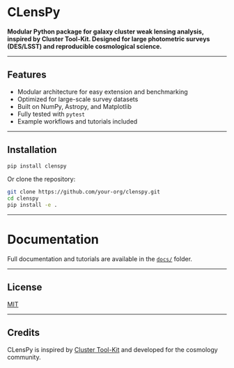# CLensPy

**Modular Python package for galaxy cluster weak lensing analysis, inspired by Cluster Tool-Kit. Designed for large photometric surveys (DES/LSST) and reproducible cosmological science.**

---

## Features

- Modular architecture for easy extension and benchmarking
- Optimized for large-scale survey datasets
- Built on NumPy, Astropy, and Matplotlib
- Fully tested with `pytest`
- Example workflows and tutorials included

---

## Installation

```bash
pip install clenspy
```

Or clone the repository:

```bash
git clone https://github.com/your-org/clenspy.git
cd clenspy
pip install -e .
```

---

# Documentation

Full documentation and tutorials are available in the [`docs/`](docs/) folder.

---

## License

[MIT](LICENSE)

---

## Credits

CLensPy is inspired by [Cluster Tool-Kit](https://github.com/tmcclintock/cluster_toolkit.git) and developed for the cosmology community.
```
